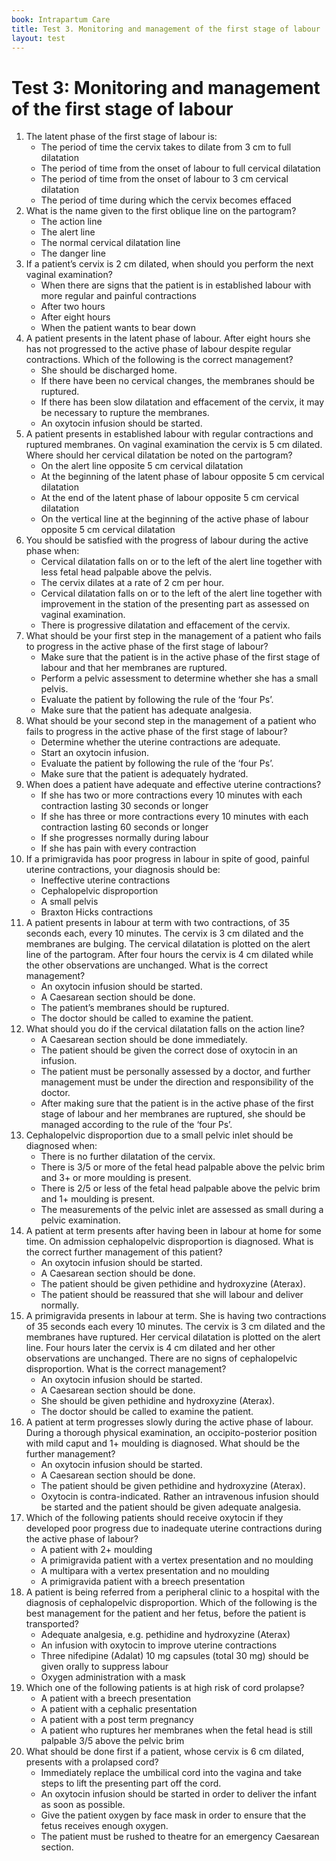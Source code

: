 ```yaml
---
book: Intrapartum Care
title: Test 3. Monitoring and management of the first stage of labour
layout: test
---
```


# Test 3: Monitoring and management of the first stage of labour

1.	The latent phase of the first stage of labour is:
	*	The period of time the cervix takes to dilate from 3 cm to full dilatation
	*	The period of time from the onset of labour to full cervical dilatation
	*	The period of time from the onset of labour to 3 cm cervical dilatation
	*	The period of time during which the cervix becomes effaced
2.	What is the name given to the first oblique line on the partogram?
	*	The action line
	*	The alert line
	*	The normal cervical dilatation line
	*	The danger line
3.	If a patient’s cervix is 2 cm dilated, when should you perform the next vaginal examination?
	*	When there are signs that the patient is in established labour with more regular and painful contractions
	*	After two hours
	*	After eight hours
	*	When the patient wants to bear down
4.	A patient presents in the latent phase of labour. After eight hours she has not progressed to the active phase of labour despite regular contractions. Which of the following is the correct management?
	*	She should be discharged home.
	*	If there have been no cervical changes, the membranes should be ruptured.
	*	If there has been slow dilatation and effacement of the cervix, it may be necessary to rupture the membranes.
	*	An oxytocin infusion should be started.
5.	A patient presents in established labour with regular contractions and ruptured membranes. On vaginal examination the cervix is 5 cm dilated. Where should her cervical dilatation be noted on the partogram?
	*	On the alert line opposite 5 cm cervical dilatation
	*	At the beginning of the latent phase of labour opposite 5 cm cervical dilatation
	*	At the end of the latent phase of labour opposite 5 cm cervical dilatation
	*	On the vertical line at the beginning of the active phase of labour opposite 5 cm cervical dilatation
6.	You should be satisfied with the progress of labour during the active phase when:
	*	Cervical dilatation falls on or to the left of the alert line together with less fetal head palpable above the pelvis.
	*	The cervix dilates at a rate of 2 cm per hour.
	*	Cervical dilatation falls on or to the left of the alert line together with improvement in the station of the presenting part as assessed on vaginal examination.
	*	There is progressive dilatation and effacement of the cervix.
7.	What should be your first step in the management of a patient who fails to progress in the active phase of the first stage of labour?
	*	Make sure that the patient is in the active phase of the first stage of labour and that her membranes are ruptured.
	*	Perform a pelvic assessment to determine whether she has a small pelvis.
	*	Evaluate the patient by following the rule of the ‘four Ps’.
	*	Make sure that the patient has adequate analgesia.
8.	What should be your second step in the management of a patient who fails to progress in the active phase of the first stage of labour?
	*	Determine whether the uterine contractions are adequate.
	*	Start an oxytocin infusion.
	*	Evaluate the patient by following the rule of the ‘four Ps’.
	*	Make sure that the patient is adequately hydrated.
9.	When does a patient have adequate and effective uterine contractions?
	*	If she has two or more contractions every 10 minutes with each contraction lasting 30 seconds or longer
	*	If she has three or more contractions every 10 minutes with each contraction lasting 60 seconds or longer
	*	If she progresses normally during labour
	*	If she has pain with every contraction
10.	If a primigravida has poor progress in labour in spite of good, painful uterine contractions, your diagnosis should be:
	*	Ineffective uterine contractions
	*	Cephalopelvic disproportion
	*	A small pelvis
	*	Braxton Hicks contractions
11.	A patient presents in labour at term with two contractions, of 35 seconds each, every 10 minutes. The cervix is 3 cm dilated and the membranes are bulging. The cervical dilatation is plotted on the alert line of the partogram. After four hours the cervix is 4 cm dilated while the other observations are unchanged. What is the correct management?
	*	An oxytocin infusion should be started.
	*	A Caesarean section should be done.
	*	The patient’s membranes should be ruptured.
	*	The doctor should be called to examine the patient.
12.	What should you do if the cervical dilatation falls on the action line?
	*	A Caesarean section should be done immediately.
	*	The patient should be given the correct dose of oxytocin in an infusion.
	*	The patient must be personally assessed by a doctor, and further management must be under the direction and responsibility of the doctor.
	*	After making sure that the patient is in the active phase of the first stage of labour and her membranes are ruptured, she should be managed according to the rule of the ‘four Ps’.
13.	Cephalopelvic disproportion due to a small pelvic inlet should be diagnosed when:
	*	There is no further dilatation of the cervix.
	*	There is 3/5 or more of the fetal head palpable above the pelvic brim and 3+ or more moulding is present.
	*	There is 2/5 or less of the fetal head palpable above the pelvic brim and 1+ moulding is present.
	*	The measurements of the pelvic inlet are assessed as small during a pelvic examination.
14.	A patient at term presents after having been in labour at home for some time. On admission cephalopelvic disproportion is diagnosed. What is the correct further management of this patient?
	*	An oxytocin infusion should be started.
	*	A Caesarean section should be done.
	*	The patient should be given pethidine and hydroxyzine (Aterax).
	*	The patient should be reassured that she will labour and deliver normally.
15.	A primigravida presents in labour at term. She is having two contractions of 35 seconds each every 10 minutes. The cervix is 3 cm dilated and the membranes have ruptured. Her cervical dilatation is plotted on the alert line. Four hours later the cervix is 4 cm dilated and her other observations are unchanged. There are no signs of cephalopelvic disproportion. What is the correct management?
	*	An oxytocin infusion should be started.
	*	A Caesarean section should be done.
	*	She should be given pethidine and hydroxyzine (Aterax).
	*	The doctor should be called to examine the patient.
16.	A patient at term progresses slowly during the active phase of labour. During a thorough physical examination, an occipito-posterior position with mild caput and 1+ moulding is diagnosed. What should be the further management?
	*	An oxytocin infusion should be started.
	*	A Caesarean section should be done.
	*	The patient should be given pethidine and hydroxyzine (Aterax).
	*	Oxytocin is contra-indicated. Rather an intravenous infusion should be started and the patient should be given adequate analgesia.
17.	Which of the following patients should receive oxytocin if they developed poor progress due to inadequate uterine contractions during the active phase of labour?
	*	A patient with 2+ moulding
	*	A primigravida patient with a vertex presentation and no moulding
	*	A multipara with a vertex presentation and no moulding
	*	A primigravida patient with a breech presentation
18.	A patient is being referred from a peripheral clinic to a hospital with the diagnosis of cephalopelvic disproportion. Which of the following is the best management for the patient and her fetus, before the patient is transported?
	*	Adequate analgesia, e.g. pethidine and hydroxyzine (Aterax)
	*	An infusion with oxytocin to improve uterine contractions
	*	Three nifedipine (Adalat) 10 mg capsules (total 30 mg) should be given orally to suppress labour
	*	Oxygen administration with a mask
19.	Which one of the following patients is at high risk of cord prolapse?
	*	A patient with a breech presentation
	*	A patient with a cephalic presentation
	*	A patient with a post term pregnancy
	*	A patient who ruptures her membranes when the fetal head is still palpable 3/5 above the pelvic brim
20.	What should be done first if a patient, whose cervix is 6 cm dilated, presents with a prolapsed cord?
	*	Immediately replace the umbilical cord into the vagina and take steps to lift the presenting part off the cord.
	*	An oxytocin infusion should be started in order to deliver the infant as soon as possible.
	*	Give the patient oxygen by face mask in order to ensure that the fetus receives enough oxygen.
	*	The patient must be rushed to theatre for an emergency Caesarean section.
